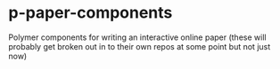 p-paper-components
==================

Polymer components for writing an interactive online paper (these will probably get broken out in to their own repos at some point but not just now)

